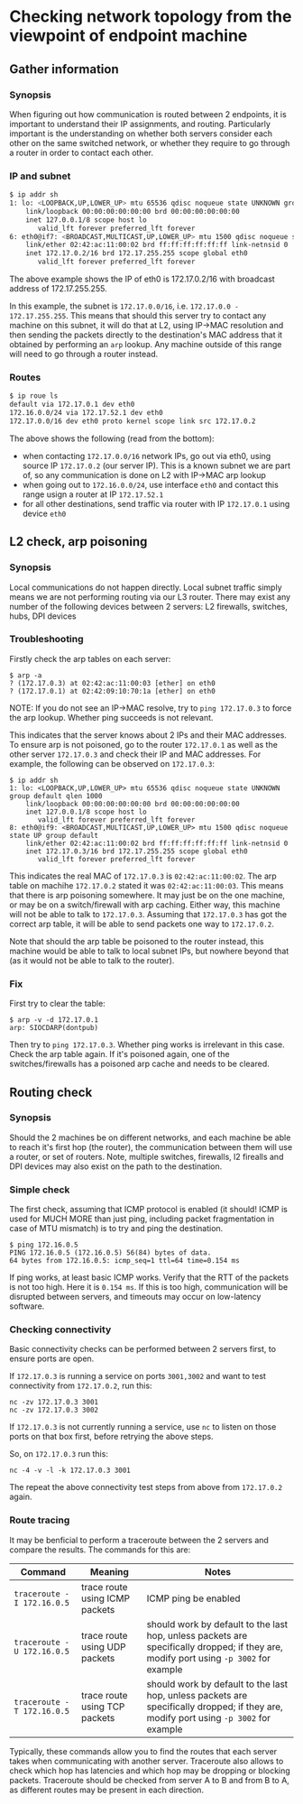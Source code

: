 # Checking network topology from the viewpoint of endpoint machine

## Gather information

### Synopsis

When figuring out how communication is routed between 2 endpoints, it is important to understand their IP assignments, and routing. Particularly important is the understanding on whether both servers consider each other on the same switched network, or whether they require to go through a router in order to contact each other.

### IP and subnet

```bash
$ ip addr sh
1: lo: <LOOPBACK,UP,LOWER_UP> mtu 65536 qdisc noqueue state UNKNOWN group default qlen 1000
    link/loopback 00:00:00:00:00:00 brd 00:00:00:00:00:00
    inet 127.0.0.1/8 scope host lo
       valid_lft forever preferred_lft forever
6: eth0@if7: <BROADCAST,MULTICAST,UP,LOWER_UP> mtu 1500 qdisc noqueue state UP group default 
    link/ether 02:42:ac:11:00:02 brd ff:ff:ff:ff:ff:ff link-netnsid 0
    inet 172.17.0.2/16 brd 172.17.255.255 scope global eth0
       valid_lft forever preferred_lft forever
```

The above example shows the IP of eth0 is 172.17.0.2/16 with broadcast address of 172.17.255.255.

In this example, the subnet is `172.17.0.0/16`, i.e. `172.17.0.0 - 172.17.255.255`. This means that should this server try to contact any machine on this subnet, it will do that at L2, using IP->MAC resolution and then sending the packets directly to the destination's MAC address that it obtained by performing an `arp` lookup. Any machine outside of this range will need to go through a router instead.

### Routes

```bash
$ ip roue ls
default via 172.17.0.1 dev eth0 
172.16.0.0/24 via 172.17.52.1 dev eth0 
172.17.0.0/16 dev eth0 proto kernel scope link src 172.17.0.2 
```

The above shows the following (read from the bottom):
* when contacting `172.17.0.0/16` network IPs, go out via eth0, using source IP `172.17.0.2` (our server IP). This is a known subnet we are part of, so any communication is done on L2 with IP->MAC arp lookup
* when going out to `172.16.0.0/24`, use interface `eth0` and contact this range usign a router at IP `172.17.52.1`
* for all other destinations, send traffic via router with IP `172.17.0.1` using device `eth0`

## L2 check, arp poisoning

### Synopsis

Local communications do not happen directly. Local subnet traffic simply means we are not performing routing via our L3 router. There may exist any number of the following devices between 2 servers: L2 firewalls, switches, hubs, DPI devices

### Troubleshooting

Firstly check the arp tables on each server:

```
$ arp -a
? (172.17.0.3) at 02:42:ac:11:00:03 [ether] on eth0
? (172.17.0.1) at 02:42:09:10:70:1a [ether] on eth0
```

NOTE: If you do not see an IP->MAC resolve, try to `ping 172.17.0.3` to force the arp lookup. Whether ping succeeds is not relevant.

This indicates that the server knows about 2 IPs and their MAC addresses. To ensure arp is not poisoned, go to the router `172.17.0.1` as well as the other server `172.17.0.3` and check their IP and MAC addresses. For example, the following can be observed on `172.17.0.3`:

```
$ ip addr sh
1: lo: <LOOPBACK,UP,LOWER_UP> mtu 65536 qdisc noqueue state UNKNOWN group default qlen 1000
    link/loopback 00:00:00:00:00:00 brd 00:00:00:00:00:00
    inet 127.0.0.1/8 scope host lo
       valid_lft forever preferred_lft forever
8: eth0@if9: <BROADCAST,MULTICAST,UP,LOWER_UP> mtu 1500 qdisc noqueue state UP group default 
    link/ether 02:42:ac:11:00:02 brd ff:ff:ff:ff:ff:ff link-netnsid 0
    inet 172.17.0.3/16 brd 172.17.255.255 scope global eth0
       valid_lft forever preferred_lft forever
```

This indicates the real MAC of `172.17.0.3` is `02:42:ac:11:00:02`. The arp table on machihe `172.17.0.2` stated it was `02:42:ac:11:00:03`. This means that there is arp poisoning somewhere. It may just be on the one machine, or may be on a switch/firewall with arp caching. Either way, this machine will not be able to talk to `172.17.0.3`. Assuming that `172.17.0.3` has got the correct arp table, it will be able to send packets one way to `172.17.0.2`.

Note that should the arp table be poisoned to the router instead, this machine would be able to talk to local subnet IPs, but nowhere beyond that (as it would not be able to talk to the router).

### Fix

First try to clear the table:
```
$ arp -v -d 172.17.0.1    
arp: SIOCDARP(dontpub)
```

Then try to `ping 172.17.0.3`. Whether ping works is irrelevant in this case. Check the arp table again. If it's poisoned again, one of the switches/firewalls has a poisoned arp cache and needs to be cleared.

## Routing check

### Synopsis

Should the 2 machines be on different networks, and each machine be able to reach it's first hop (the router), the communication between them will use a router, or set of routers. Note, multiple switches, firewalls, l2 firealls and DPI devices may also exist on the path to the destination.

### Simple check

The first check, assuming that ICMP protocol is enabled (it should! ICMP is used for MUCH MORE than just ping, including packet fragmentation in case of MTU mismatch) is to try and ping the destination.

```
$ ping 172.16.0.5
PING 172.16.0.5 (172.16.0.5) 56(84) bytes of data.
64 bytes from 172.16.0.5: icmp_seq=1 ttl=64 time=0.154 ms
```

If ping works, at least basic ICMP works. Verify that the RTT of the packets is not too high. Here it is `0.154 ms`. If this is too high, communication will be disrupted between servers, and timeouts may occur on low-latency software.

### Checking connectivity

Basic connectivity checks can be performed between 2 servers first, to ensure ports are open.

If `172.17.0.3` is running a service on ports `3001,3002` and want to test connectivity from `172.17.0.2`, run this:
```
nc -zv 172.17.0.3 3001
nc -zv 172.17.0.3 3002
```

If `172.17.0.3` is not currently running a service, use `nc` to listen on those ports on that box first, before retrying the above steps.

So, on `172.17.0.3` run this:
```
nc -4 -v -l -k 172.17.0.3 3001
```

The repeat the above connectivity test steps from above from `172.17.0.2` again.

### Route tracing

It may be benficial to perform a traceroute between the 2 servers and compare the results. The commands for this are:

Command | Meaning | Notes
--- | --- | ---
`traceroute -I 172.16.0.5` | trace route using ICMP packets | ICMP ping be enabled
`traceroute -U 172.16.0.5` | trace route using UDP packets | should work by default to the last hop, unless packets are specifically dropped; if they are, modify port using `-p 3002` for example
`traceroute -T 172.16.0.5` | trace route using TCP packets | should work by default to the last hop, unless packets are specifically dropped; if they are, modify port using `-p 3002` for example

Typically, these commands allow you to find the routes that each server takes when communicating with another server. Traceroute also allows to check which hop has latencies and which hop may be dropping or blocking packets. Traceroute should be checked from server A to B and from B to A, as different routes may be present in each direction.
